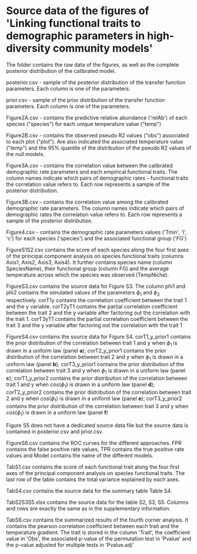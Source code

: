 # Source data of the figures of 'Linking functional traits to demographic parameters in high-diversity community models' 


The folder contains the raw data of the figures, as well as the complete posterior distribution of the calibrated model.

posterior.csv - sample of the posterior distribution of the transfer function parameters. Each column is one of the parameters.

prior.csv - sample of the prior distribution of the transfer function parameters. Each column is one of the parameters.

Figure2A.csv - contains the predictive relative abundance ('relAb') of each species ("species") for each unique temperature value ("temp")

Figure2B.csv - contains the observed pseudo R2 values ("obs") associated to each plot ("plot"). Are also indicated the associated temperature value ("temp") and the 95% quantile of the distribution of the pseudo R2 values of the null models.

Figure3A.csv - contains the correlation value between the calibrated demographic rate parameters and each empirical functional traits. The column names indicate which pairs of demographic rates - functional traits the correlation value refers to. Each row represents a sample of the posterior distribution.

Figure3B.csv - contains the correlation value among the calibrated demographic rate parameters. The column names indicate which pairs of demographic rates the correlation value refers to. Each row represents a sample of the posterior distribution.

Figure4.csv - contains the demographic rate parameters values ('Tmin', 'l', 'c') for each species ('species') and the associated functional group ('FG')

FigureS1S2.csv contains the score of each species along the four first axes of the principal component analysis on species functional traits (columns Axis1, Axis2, Axis3, Axis4). It further contains species name (column SpeciesName), their functional group (column FG) and the average temperature across which the species was observed (TempNiche). 

FigureS3.csv contains the source data for Figure S3. The column phi1 and phi2 contains the simulated values of the parameters $\phi_1$ and $\phi_2$ respectively. corT1y contains the correlation coefficient between the trait 1 and the y variable. corT2yT1 contains the partial correlation coefficient between the trait 2 and the y variable after factoring out the correlation with the trait 1. corT3yT1 contains the partial correlation coefficient between the trait 3 and the y variable after factoring out the correlation with the trait 1

FigureS4.csv contains the source data for Figure S4. corT1_y_prior1	contains the prior distribution of the correlation between trait 1 and y when $\phi_1$ is drawn in a uniform law (panel **a**); corT2_y_prior1	contains the prior distribution of the correlation between trait 2 and y when $\phi_1$ is drawn in a uniform law (panel **b**); corT3_y_prior1 contains the prior distribution of the correlation between trait 3 and y when $\phi_1$ is drawn in a uniform law (panel **c**); corT1_y_prior2	contains the prior distribution of the correlation between trait 1 and y when $cos(\phi_1)$ is drawn in a uniform law (panel **d**); corT2_y_prior2	contains the prior distribution of the correlation between trait 2 and y when $cos(\phi_1)$ is drawn in a uniform law (panel **e**); corT3_y_prior2 contains the prior distribution of the correlation between trait 3 and y when $cos(\phi_1)$ is drawn in a uniform law (panel **f**)

Figure S5 does not have a dedicated source data file but the source data is contained in posterior.csv and prior.csv.

FigureS6.csv contains the ROC curves for the different approaches. FPR contains the false positive rate values, TPR contains the true positive rate values and Model contains the name of the different models.

TabS1.csv contains the score of each functional trait along the four first axes of the principal component analysis on species functional traits. The last row of the table contains the total variance explained by each axes.

TabS4.csv contains the source data for the summary table Table S4. 

TabS2S3S5.xlsx contains the source data for the table S2, S3, S5. Columns and rows are exactly the same as in the supplementary information.

TabS6.csv contains the summarized results of the fourth corner analysis. It contains the pearson correlation coefficient between each trait and the temperature gradient. The trait is stored in the column 'Trait', the coefficient value in 'Obs', the associated p-value of the permutation test in 'Pvalue' and the p-value adjusted for multiple tests in 'Pvalue.adj'
